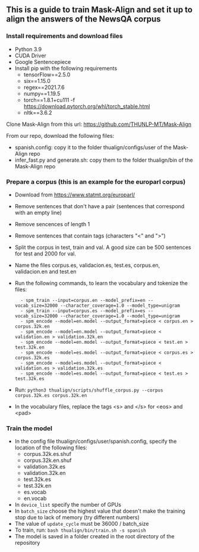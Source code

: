 ## This is a guide to train Mask-Align and set it up to align the answers of the NewsQA corpus

### Install requirements and download files
  - Python 3.9
  - CUDA Driver
  - Google Sentencepiece
  - Install pip with the following requirements
    - tensorFlow==2.5.0
    - six==1.15.0
    - regex==2021.7.6
    - numpy==1.19.5
    - torch==1.8.1+cu111 -f https://download.pytorch.org/whl/torch_stable.html
    - nltk==3.6.2

Clone Mask-Align from this url:  https://github.com/THUNLP-MT/Mask-Align

From our repo, download the following files:
  - spanish.config: copy it to the folder thualign/configs/user of the Mask-Align repo
  - infer_fast.py and generate.sh: copy them to the folder thualign/bin of the Mask-Align repo  


### Prepare a corpus (this is an example for the europarl corpus)
- Download from https://www.statmt.org/europarl/
- Remove sentences that don't have a pair (sentences that correspond with an empty line)
- Remove sencences of length 1
- Remove sentences that contain tags (characters "<" and ">")
- Split the corpus in test, train and val. A good size can be 500 sentences for test and 2000 for val.
- Name the files corpus.es, validacion.es, test.es, corpus.en, validacion.en and test.en
- Run the following commands, to learn the vocabulary and tokenize the files:

        - spm_train --input=corpus.en --model_prefix=en --vocab_size=32000 --character_coverage=1.0 --model_type=unigram
        - spm_train --input=corpus.es --model_prefix=es --vocab_size=32000 --character_coverage=1.0 --model_type=unigram
        - spm_encode --model=en.model --output_format=piece < corpus.en > corpus.32k.en
        - spm_encode --model=en.model --output_format=piece < validation.en > validation.32k.en
        - spm_encode --model=en.model --output_format=piece < test.en > test.32k.en
        - spm_encode --model=es.model --output_format=piece < corpus.es > corpus.32k.es
        - spm_encode --model=es.model --output_format=piece < validation.es > validation.32k.es
        - spm_encode --model=es.model --output_format=piece < test.es > test.32k.es

- Run: `python3 thualign/scripts/shuffle_corpus.py --corpus corpus.32k.es corpus.32k.en`
- In the vocabulary files, replace the tags \<s\> and \</s\> for \<eos\> and \<pad\>

### Train the model
 - In the config file thualign/configs/user/spanish.config, specify the location of the following files:
    - corpus.32k.es.shuf
    - corpus.32k.en.shuf
    - validation.32k.es
    - validation.32k.en
    - test.32k.es
    - test.32k.en
    - es.vocab
    - en.vocab
  - In `device_list` specify the number of GPUs
  - In `batch_size` choose the highest value that doesn't make the training stop due to lack of memory (try different numbers)
  - The value of `update_cycle` must be 36000 / batch_size
  - To train, run: `bash thualign/bin/train.sh -s spanish`
  - The model is saved in a folder created in the root directory of the repository
